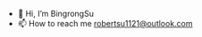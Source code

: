 - 👋 Hi, I’m BingrongSu
- 📫 How to reach me robertsu1121@outlook.com

<!---
BingrongSu/BingrongSu is a ✨ special ✨ repository because its `README.md` (this file) appears on your GitHub profile.
You can click the Preview link to take a look at your changes.
--->
